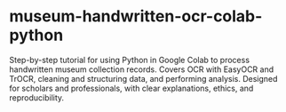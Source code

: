 # museum-handwritten-ocr-colab-python
Step-by-step tutorial for using Python in Google Colab to process handwritten museum collection records. Covers OCR with EasyOCR and TrOCR, cleaning and structuring data, and performing analysis. Designed for scholars and professionals, with clear explanations, ethics, and reproducibility.
